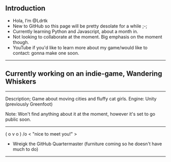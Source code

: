 Introduction
-------

- Hola, I’m @Ldrtk
- New to GitHub so this page will be pretty desolate for a while ;-;
- Currently learning Python and Javascript, about a month in.
- Not looking to collaborate at the moment. Big emphasis on the moment though.
- YouTube if you'd like to learn more about my game/would like to contact: gonna make one soon.

<!---
Ldrtk/Ldrtk is a ✨ special ✨ repository because its `README.md` (this file) appears on your GitHub profile.
You can click the Preview link to take a look at your changes. 
--->
-------
Currently working on an indie-game, Wandering Whiskers 
-------
-------
Description; Game about moving cities and fluffy cat girls.
Engine: Unity (previously Greenfoot)

Note: Won't find anything about it at the moment, however it's set to go public soon.



------

( o v o ) /o    < "nice to meet you!" >

- Wreigk the GitHub Quartermaster (furniture coming so he doesn't have much to do)

------
